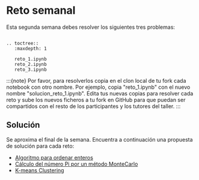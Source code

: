 # Reto semanal

Esta segunda semana debes resolver los siguientes tres problemas:

```{eval-rst}

.. toctree::
   :maxdepth: 1

   reto_1.ipynb
   reto_2.ipynb
   reto_3.ipynb

```

:::{note}
Por favor, para resolverlos copia en el clon local de tu fork cada notebook con
otro nombre. Por ejemplo, copia "reto_1.ipynb" con el nuevo nombre
"solucion_reto_1.ipynb". Edita tus nuevas copias para resolver cada reto y sube
los nuevos ficheros a tu fork en GitHub para que puedan ser compartidos con el
resto de los participantes y los tutores del taller.
:::

## Solución

Se aproxima el final de la semana. Encuentra a continuación una propuesta de solución para cada
reto:

- [Algoritmo para ordenar enteros](respuesta_reto_1.ipynb)
- [Cálculo del número Pi por un método MonteCarlo](respuesta_reto_2.ipynb)
- [K-means Clustering](respuesta_reto_3.ipynb)


